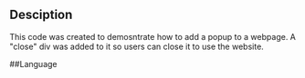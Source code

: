 ## Desciption
This code was created to demosntrate how to add a popup to a webpage. A "close" div was added to it so users can close it to use the website.

##Language

